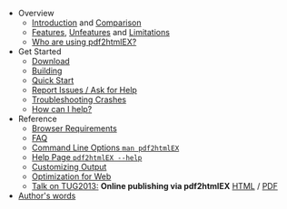  - Overview
     - [Introduction](https://github.com/coolwanglu/pdf2htmlEX/wiki/Introduction) and [Comparison](https://github.com/coolwanglu/pdf2htmlEX/wiki/Comparison)
     - [Features](https://github.com/coolwanglu/pdf2htmlEX/wiki/Feature-List), [Unfeatures](https://github.com/coolwanglu/pdf2htmlEX/wiki/Unfeatures) and [Limitations](https://github.com/coolwanglu/pdf2htmlEX/wiki/Limitations)
     - [Who are using pdf2htmlEX?](https://github.com/coolwanglu/pdf2htmlEX/wiki/Use-Cases)
 - Get Started
     - [Download](https://github.com/coolwanglu/pdf2htmlEX/wiki/Download)
     - [Building](https://github.com/coolwanglu/pdf2htmlEX/wiki/Building) 
     - [Quick Start](https://github.com/coolwanglu/pdf2htmlEX/wiki/Quick-Start)
     - [Report Issues / Ask for Help](https://github.com/coolwanglu/pdf2htmlEX/blob/master/CONTRIBUTING.md#guidance)
     - [Troubleshooting Crashes](https://github.com/coolwanglu/pdf2htmlEX/wiki/Troubleshooting-Crashes)
     - [How can I help?](https://github.com/coolwanglu/pdf2htmlEX/wiki/How-can-I-help%3F)
 - Reference
     - [Browser Requirements](https://github.com/coolwanglu/pdf2htmlEX/wiki/Browser-Requirements)
     - [FAQ](https://github.com/coolwanglu/pdf2htmlEX/wiki/FAQ)
     - [Command Line Options `man pdf2htmlEX`](https://github.com/coolwanglu/pdf2htmlEX/wiki/Command-line)
     - [Help Page `pdf2htmlEX --help`](https://github.com/coolwanglu/pdf2htmlEX/wiki/Help-Page)
     - [Customizing Output](https://github.com/coolwanglu/pdf2htmlEX/wiki/Customizing-Output)
     - [Optimization for Web](https://github.com/coolwanglu/pdf2htmlEX/wiki/Optimization-for-Web)
     - [Talk on TUG2013:](http://tug.org/tug2013/) **Online publishing via pdf2htmlEX** [HTML](http://coolwanglu.github.io/pdf2htmlEX/doc/tb108wang.html) / [PDF](http://coolwanglu.github.io/pdf2htmlEX/doc/tb108wang.pdf)
 - [Author's words](https://github.com/coolwanglu/pdf2htmlEX/wiki/Author%27s-Words)